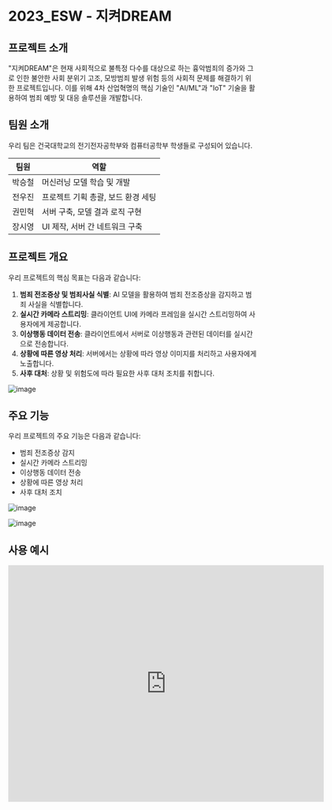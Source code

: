# 2023_ESW - 지켜DREAM

## 프로젝트 소개

"지켜DREAM"은 현재 사회적으로 불특정 다수를 대상으로 하는 흉악범죄의 증가와 그로 인한 불안한 사회 분위기 고조, 모방범죄 발생 위험 등의 사회적 문제를 해결하기 위한 프로젝트입니다. 
이를 위해 4차 산업혁명의 핵심 기술인 "AI/ML"과 "IoT" 기술을 활용하여 범죄 예방 및 대응 솔루션을 개발합니다.

## 팀원 소개

우리 팀은 건국대학교의 전기전자공학부와 컴퓨터공학부 학생들로 구성되어 있습니다.

| 팀원 | 역할 |
|----------|----------|
| 박승철  | 머신러닝 모델 학습 및 개발  |
| 전우진   | 프로젝트 기획 총괄, 보드 환경 세팅  |
| 권민혁 | 서버 구축, 모델 결과 로직 구현 |
| 장시영 | UI 제작, 서버 간 네트워크 구축 | 

## 프로젝트 개요

우리 프로젝트의 핵심 목표는 다음과 같습니다:

1. **범죄 전조증상 및 범죄사실 식별**: AI 모델을 활용하여 범죄 전조증상을 감지하고 범죄 사실을 식별합니다.
2. **실시간 카메라 스트리밍**: 클라이언트 UI에 카메라 프레임을 실시간 스트리밍하여 사용자에게 제공합니다.
3. **이상행동 데이터 전송**: 클라이언트에서 서버로 이상행동과 관련된 데이터를 실시간으로 전송합니다.
4. **상황에 따른 영상 처리**: 서버에서는 상황에 따라 영상 이미지를 처리하고 사용자에게 노출합니다.
5. **사후 대처**: 상황 및 위험도에 따라 필요한 사후 대처 조치를 취합니다.

![image](https://github.com/imscow11253/2023_esw/assets/71692903/783fdfa2-5c9b-46fd-9a7f-05fb72fa8194)

## 주요 기능

우리 프로젝트의 주요 기능은 다음과 같습니다:

- 범죄 전조증상 감지
- 실시간 카메라 스트리밍
- 이상행동 데이터 전송
- 상황에 따른 영상 처리
- 사후 대처 조치

![image](https://github.com/imscow11253/2023_esw/assets/71692903/0e7e1469-81ca-469c-8cae-4b934bd1011f)

![image](https://github.com/imscow11253/2023_esw/assets/71692903/74fa1416-dd08-4aaf-9644-15a432bba807)

## 사용 예시

<iframe width="640" height="480" src="https://www.youtube.com/watch?v=vh3Lfn03ru0&ab_channel=%EC%A0%84%EC%9A%B0%EC%A7%84" frameborder="0" allowfullscreen></iframe>

